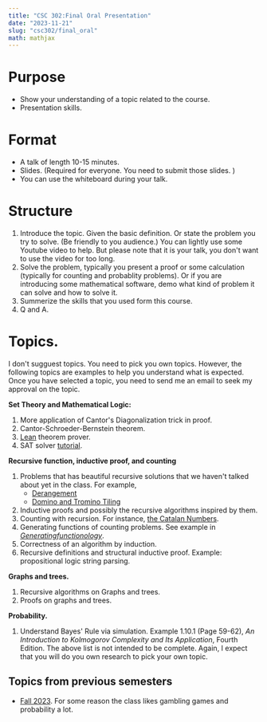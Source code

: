 ```yaml
---
title: "CSC 302:Final Oral Presentation"
date: "2023-11-21"
slug: "csc302/final_oral"
math: mathjax
--- 
```

# Purpose
- Show your understanding of a topic related to the course.
- Presentation skills.

# Format
- A talk of length 10-15 minutes. 
- Slides. (Required for everyone. You need to submit those slides. )
- You can use the whiteboard during your talk.

# Structure
1. Introduce the topic. Given the basic definition. Or state the problem you try to solve. (Be friendly to you audience.) You can lightly use some Youtube video to help. But please note that it is your talk, you don't want to use the video for too long. 
2. Solve the problem, typically you present a proof or some calculation (typically for counting and probablity problems). Or if you are introducing some mathematical software, demo what kind of problem it can solve and how to solve it.
3. Summerize the skills that you used form this course. 
4. Q and A. 
# Topics.
I don't sugguest topics. You need to pick you own topics. However, the following topics are examples to help you understand what is expected. Once you have selected a topic, you need to send me an email to seek my approval on the topic. 

<strong>Set Theory and Mathematical Logic:</strong> 
1. More application of Cantor's Diagonalization trick in proof. 
2. Cantor-Schroeder-Bernstein theorem. 
3. [Lean](https://lean-lang.org/) theorem prover.
4. SAT solver [tutorial](https://www.borealisai.com/research-blogs/tutorial-9-sat-solvers-i-introduction-and-applications/). 

<strong>Recursive function, inductive proof, and counting</strong>
1. Problems that has beautiful recursive solutions that we haven't talked about yet in the class. For example, 
    - [Derangement](https://en.wikipedia.org/wiki/Derangement)
    - [Domino and Tromino Tiling](https://leetcode.com/problems/domino-and-tromino-tiling/)
2. Inductive proofs and possibly the recursive algorithms inspired by them. 
3. Counting with recursion. For instance, [the Catalan Numbers](https://discrete.openmathbooks.org/more/mdm/sec_basic-catalan.html).
4. Generating functions of counting problems. See example in [*Generatingfunctionology*](https://www2.math.upenn.edu/~wilf/gfology2.pdf).
5. Correctness of an algorithm by induction. 
6. Recursive definitions and structural inductive proof. Example: propositional logic string parsing.

<strong>Graphs and trees.</strong>
1. Recursive algorithms on Graphs and trees. 
2. Proofs on graphs and trees. 

<strong>Probability.</strong>
1. Understand Bayes' Rule via simulation. Example 1.10.1 (Page 59-62), *An Introduction to Kolmogorov Complexity and Its Application*, Fourth Edition. 
The above list is not intended to be complete. Again, I expect that you will do you own research to pick your own topic.

## Topics from previous semesters
 -  [Fall 2023](https://docs.google.com/spreadsheets/d/1JZ3cvqz-4t5NA23tpp0AHdyYEVXnww7jBlRTO6S8cKw/edit?pli=1#gid=0). For some reason the class likes gambling games and probability a lot.
